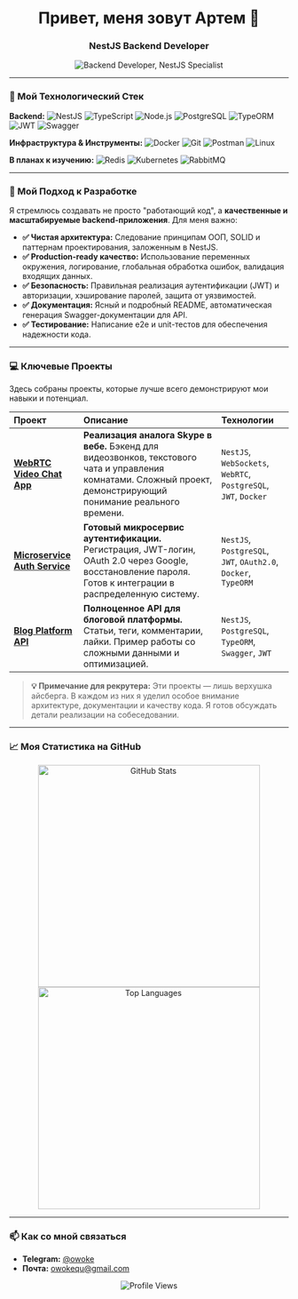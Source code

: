 <h1 align="center">Привет, меня зовут Артем 👋</h1>
<h3 align="center">NestJS Backend Developer</h3>

<p align="center">
  <img src="https://readme-typing-svg.herokuapp.com?font=Fira+Code&weight=600&size=26&duration=2000&pause=500&center=true&width=435&height=50&lines=Backend+Developer;NestJS+Specialist" alt="Backend Developer, NestJS Specialist" />
</p>

---

### 🚀 Мой Технологический Стек

**Backend:**
![NestJS](https://img.shields.io/badge/NestJS-E0234E?style=for-the-badge&logo=nestjs&logoColor=white)
![TypeScript](https://img.shields.io/badge/TypeScript-007ACC?style=for-the-badge&logo=typescript&logoColor=white)
![Node.js](https://img.shields.io/badge/Node.js-339933?style=for-the-badge&logo=nodedotjs&logoColor=white)
![PostgreSQL](https://img.shields.io/badge/PostgreSQL-316192?style=for-the-badge&logo=postgresql&logoColor=white)
![TypeORM](https://img.shields.io/badge/TypeORM-FE0902?style=for-the-badge&logo=typeorm&logoColor=white)
![JWT](https://img.shields.io/badge/JWT-black?style=for-the-badge&logo=JSON%20web%20tokens)
![Swagger](https://img.shields.io/badge/Swagger-85EA2D?style=for-the-badge&logo=Swagger&logoColor=white)

**Инфраструктура & Инструменты:**
![Docker](https://img.shields.io/badge/Docker-2496ED?style=for-the-badge&logo=docker&logoColor=white)
![Git](https://img.shields.io/badge/Git-F05032?style=for-the-badge&logo=git&logoColor=white)
![Postman](https://img.shields.io/badge/Postman-FF6C37?style=for-the-badge&logo=postman&logoColor=white)
![Linux](https://img.shields.io/badge/Linux-FCC624?style=for-the-badge&logo=linux&logoColor=black)

**В планах к изучению:**
![Redis](https://img.shields.io/badge/Redis-DC382D?style=for-the-badge&logo=redis&logoColor=white)
![Kubernetes](https://img.shields.io/badge/Kubernetes-326CE5?style=for-the-badge&logo=kubernetes&logoColor=white)
![RabbitMQ](https://img.shields.io/badge/RabbitMQ-FF6600?style=for-the-badge&logo=rabbitmq&logoColor=white)

---

### 🧪 Мой Подход к Разработке

Я стремлюсь создавать не просто "работающий код", а **качественные и масштабируемые backend-приложения**. Для меня важно:

-   **✅ Чистая архитектура:** Следование принципам ООП, SOLID и паттернам проектирования, заложенным в NestJS.
-   **✅ Production-ready качество:** Использование переменных окружения, логирование, глобальная обработка ошибок, валидация входящих данных.
-   **✅ Безопасность:** Правильная реализация аутентификации (JWT) и авторизации, хэширование паролей, защита от уязвимостей.
-   **✅ Документация:** Ясный и подробный README, автоматическая генерация Swagger-документации для API.
-   **✅ Тестирование:** Написание e2e и unit-тестов для обеспечения надежности кода.

---

### 💻 Ключевые Проекты

Здесь собраны проекты, которые лучше всего демонстрируют мои навыки и потенциал.

| Проект | Описание | Технологии |
| :--- | :--- | :--- |
| **[WebRTC Video Chat App](https://github.com/yourname/webrtc-video-chat)** | **Реализация аналога Skype в вебе.** Бэкенд для видеозвонков, текстового чата и управления комнатами. Сложный проект, демонстрирующий понимание реального времени. | `NestJS`, `WebSockets`, `WebRTC`, `PostgreSQL`, `JWT`, `Docker` |
| **[Microservice Auth Service](https://github.com/yourname/auth-service)** | **Готовый микросервис аутентификации.** Регистрация, JWT-логин, OAuth 2.0 через Google, восстановление пароля. Готов к интеграции в распределенную систему. | `NestJS`, `PostgreSQL`, `JWT`, `OAuth2.0`, `Docker`, `TypeORM` |
| **[Blog Platform API](https://github.com/yourname/blog-platform)** | **Полноценное API для блоговой платформы.** Статьи, теги, комментарии, лайки. Пример работы со сложными данными и оптимизацией. | `NestJS`, `PostgreSQL`, `TypeORM`, `Swagger`, `JWT` |

> **💡 Примечание для рекрутера:** Эти проекты — лишь верхушка айсберга. В каждом из них я уделил особое внимание архитектуре, документации и качеству кода. Я готов обсуждать детали реализации на собеседовании.

---

### 📈 Моя Статистика на GitHub

<p align="center">
  <img src="https://github-readme-stats.vercel.app/api?username=owokequ&show_icons=true&theme=radical&hide_border=true&count_private=true" alt="GitHub Stats" width="400" />
  <img src="https://github-readme-stats.vercel.app/api/top-langs/?username=owokequ&layout=compact&theme=radical&hide_border=true" alt="Top Languages" width="400" />
</p>

---

### 📫 Как со мной связаться

-   **Telegram:** [@owoke](https://t.me/owoke)
-   **Почта:** [owokequ@gmail.com](mailto:owokequ@gmail.com)

<p align="center">
   <img src="https://komarev.com/ghpvc/?username=owokequ&style=flat-square&color=blue" alt="Profile Views"/>
</p>
